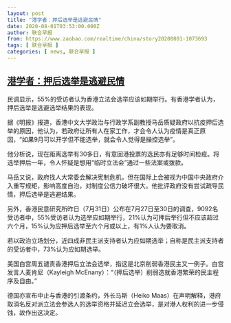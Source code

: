 ```yaml
---
layout: post
title: "港学者：押后选举是逃避民情"
date: 2020-08-01T03:53:00.000Z
author: 联合早报
from: https://www.zaobao.com/realtime/china/story20200801-1073693
tags: [ 联合早报 ]
categories: [ news, 联合早报 ]
---
```

<!--1596253980000-->
[港学者：押后选举是逃避民情](https://www.zaobao.com/realtime/china/story20200801-1073693)
------

<div>
<p>民调显示，55%的受访者认为香港立法会选举应该如期举行。有香港学者认为，押后选举是逃避选举结果的表现。</p><p>据《明报》报道，香港中文大学政治与行政学系副教授马岳质疑政府以抗疫押后选举的原因，他认为，若政府让所有人在家工作，才会令人认为疫情是真正原因，“如果9月可以开学但不能选举，就会令人觉得是操控选举”。</p><p>他分析说，现在距离选举有30多日，有意回港投票的选民亦有足够时间检疫。将选举押后一年，令人怀疑是想用“临时立法会”通过一些法案或拨款。</p><section id="imu"><div id="dfp-ad-imu1-wrapper" class="dfp-tag-wrapper"><div id="dfp-ad-imu1" class="dfp-tag-wrapper"></div></div></section><p>马岳又说，政府找人大常委会解决宪制危机，但在国际上会被视为中国中央政府介入重写规矩，影响高度自治，对制度公信力破坏很大。他批评政府没有尝试疏导民情，押后选举是逃避结果。</p><p>另外，香港民意研究所昨日（7月31日）公布在7月27日至30日的调查，9092名受访者中，55%受访者认为选举应如期举行，21%认为可押后举行但不应该超过六个月，15%认为应押后选举至六个月或以上，有1%人认为要取消。</p><p>若以政治立场划分，近四成非民主派支持者认为应如期选举；自称是民主派支持者的受访者中，73%认为应如期选举。</p><p>美国白宫周五谴责香港押后立法会选举，指这是北京削弱香港民主又一例子。白宫发言人麦肯尼（Kayleigh McEnany）：“（押后选举）削弱造就香港繁荣的民主程序及自由。”</p><div id="innity-in-post"></div><div id="dfp-ad-midarticlespecial-wrapper" class="dfp-tag-wrapper"><div id="dfp-ad-midarticlespecial" class="dfp-tag-wrapper"></div></div><p>德国亦宣布中止与香港的引渡条约，外长马斯（Heiko Maas）在声明解释，港府取消名反对派立法会参选人的选举资格并延迟立会选举，是对港人权利的进一步侵蚀，故作出这决定。</p>
</div>
